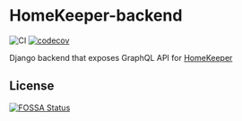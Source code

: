 # HomeKeeper-backend
![CI](https://github.com/MariuszBielecki288728/HomeKeeper-backend/workflows/CI/badge.svg?branch=main) [![codecov](https://codecov.io/gh/MariuszBielecki288728/HomeKeeper-backend/branch/main/graph/badge.svg?token=7yzvV8BGGr)](https://codecov.io/gh/MariuszBielecki288728/HomeKeeper-backend)

Django backend that exposes GraphQL API for [HomeKeeper](https://github.com/Zjonn/HomeKeeper)


## License
[![FOSSA Status](https://app.fossa.com/api/projects/git%2Bgithub.com%2FMariuszBielecki288728%2FHomeKeeper-backend.svg?type=large)](https://app.fossa.com/projects/git%2Bgithub.com%2FMariuszBielecki288728%2FHomeKeeper-backend?ref=badge_large)
